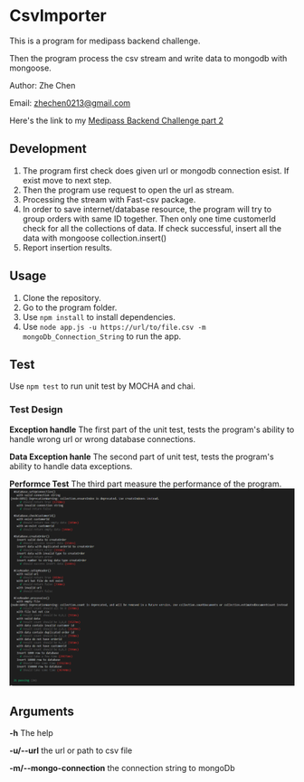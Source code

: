 # CsvImporter
This is a program for medipass backend challenge.

Then the program process the csv stream and write data to mongodb with mongoose.

Author: Zhe Chen

Email: zhechen0213@gmail.com

Here's the link to my [Medipass Backend Challenge part 2](https://github.com/nobodyczcz/OrderArranger)

## Development

1. The program first check does given url or mongodb connection esist. If exist move to next step.
2. Then the program use request to open the url as stream.
3. Processing the stream with Fast-csv package.
4. In order to save internet/database resource, the program will try to group orders with same ID together. Then only one time customerId check for all the collections of data. If check successful, insert all the data with mongoose collection.insert()
5. Report insertion results.

## Usage
1. Clone the repository.
2. Go to the program folder.
3. Use `npm install` to install dependencies.
4. Use `node app.js -u https://url/to/file.csv -m mongoDb_Connection_String` to run the app.

## Test
Use `npm test` to run unit test by MOCHA and chai.

### Test Design

**Exception handle** The first part of the unit test, tests the program's ability to handle wrong url or wrong database connections.

**Data Exception hanle** The second part of unit test, tests the program's ability to handle data exceptions.

**Performce Test** The third part measure the performance of the program.
![test result](https://raw.githubusercontent.com/nobodyczcz/CsvImporter/master/test/test_result.png)

## Arguments

**-h**  The help

**-u/--url**  the url or path to csv file

**-m/--mongo-connection** the connection string to mongoDb
